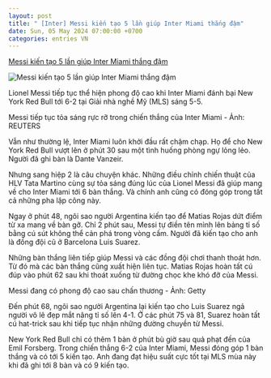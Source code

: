 ```yaml
---
layout: post
title: " [Inter] Messi kiến tạo 5 lần giúp Inter Miami thắng đậm"
date: Sun, 05 May 2024 07:00:00 +0700
categories: entries VN
---
```

[Messi kiến tạo 5 lần giúp Inter Miami thắng đậm](https://tuoitre.vn/messi-kien-tao-5-lan-giup-inter-miami-thang-dam-20240505091408679.htm)

![Messi kiến tạo 5 lần giúp Inter Miami thắng đậm](https://cdn1.tuoitre.vn/zoom/600_315/471584752817336320/2024/5/5/edit-edit-messi-171487612193764646982-37-10-407-716-crop-1714876146858947169728.jpeg)

Lionel Messi tiếp tục thể hiện phong độ cao khi Inter Miami đánh bại New York Red Bull tới 6-2 tại Giải nhà nghề Mỹ (MLS) sáng 5-5.

Messi tiếp tục tỏa sáng rực rỡ trong chiến thắng của Inter Miami - Ảnh: REUTERS

Vẫn như thường lệ, Inter Miami luôn khởi đầu rất chậm chạp. Họ để cho New York Red Bull vượt lên ở phút 30 sau một tình huống phòng ngự lỏng lẻo. Người đã ghi bàn là Dante Vanzeir.

Nhưng sang hiệp 2 là câu chuyện khác. Những điều chỉnh chiến thuật của HLV Tata Martino cùng sự tỏa sáng đúng lúc của Lionel Messi đã giúp mang về cho Inter Miami tới 6 bàn thắng. Và chính anh cũng có đóng góp trong tất cả những pha lập công này.

Ngay ở phút 48, ngôi sao người Argentina kiến tạo để Matias Rojas dứt điểm từ xa mang về bàn gỡ. Chỉ 2 phút sau, Messi tự điền tên mình lên bảng tỉ số bằng cú sút không thể cản phá trong vòng cấm. Người đã kiến tạo cho anh là đồng đội cũ ở Barcelona Luis Suarez.

Những bàn thắng liên tiếp giúp Messi và các đồng đội chơi thanh thoát hơn. Từ đó mà các bàn thắng cũng xuất hiện liên tục. Matias Rojas hoàn tất cú đúp vào phút 62 sau khi thoát xuống từ đường chọc khe khó đỡ của Messi.

Messi đang có phong độ cao sau chấn thương - Ảnh: Getty

Đến phút 68, ngôi sao người Argentina lại kiến tạo cho Luis Suarez ngả người vô lê đẹp mắt nâng tỉ số lên 4-1. Ở các phút 75 và 81, Suarez hoàn tất cú hat-trick sau khi tiếp tục nhận những đường chuyền từ Messi.

New York Red Bull chỉ có thêm 1 bàn ở phút bù giờ sau quả phạt đền của Emil Forsberg. Trong chiến thắng 6-2 của Inter Miami, Messi đóng góp 1 bàn thắng và có tới 5 kiến tạo. Anh đang đạt hiệu suất cực tốt tại MLS mùa này khi đã ghi tới 8 bàn và có 9 kiến tạo.

